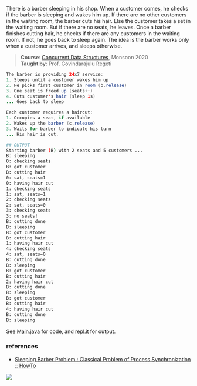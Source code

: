There is a barber sleeping in his shop. When a
customer comes, he checks if the barber is
sleeping and wakes him up. If there are no other
customers in the waiting room, the barber cuts
his hair. Else the customer takes a set in the
waiting room. But if there are no seats, he
leaves. Once a barber finishes cutting hair, he
checks if there are any customers in the waiting
room. If not, he goes back to sleep again. The
idea is the barber works only when a customer
arrives, and sleeps otherwise.

> **Course**: [Concurrent Data Structures], Monsoon 2020\
> **Taught by**: Prof. Govindarajulu Regeti

[Concurrent Data Structures]: https://github.com/iiithf/concurrent-data-structures

```java
The barber is providing 24x7 service:
1. Sleeps until a customer wakes him up
2. He picks first customer in room (b.release)
3. One seat is freed up (seats++)
4. Cuts customer's hair (sleep 1s)
... Goes back to sleep
```

```java
Each customer requires a haircut:
1. Occupies a seat, if available
2. Wakes up the barber (c.release)
3. Waits for barber to indicate his turn
... His hair is cut.
```

```bash
## OUTPUT
Starting barber (B) with 2 seats and 5 customers ...
B: sleeping
0: checking seats
B: got customer
B: cutting hair
0: sat, seats=1
0: having hair cut
1: checking seats
1: sat, seats=1
2: checking seats
2: sat, seats=0
3: checking seats
3: no seats!
B: cutting done
B: sleeping
B: got customer
B: cutting hair
1: having hair cut
4: checking seats
4: sat, seats=0
B: cutting done
B: sleeping
B: got customer
B: cutting hair
2: having hair cut
B: cutting done
B: sleeping
B: got customer
B: cutting hair
4: having hair cut
B: cutting done
B: sleeping
```

See [Main.java] for code, and [repl.it] for output.

[Main.java]: https://repl.it/@wolfram77/sleeping-barber-problem#Main.java
[repl.it]: https://sleeping-barber-problem.wolfram77.repl.run


### references

- [Sleeping Barber Problem : Classical Problem of Process Synchronization :: HowTo](https://www.youtube.com/watch?v=OvJFpsN5czg)

![](https://ga-beacon.deno.dev/G-G1E8HNDZYY:v51jklKGTLmC3LAZ4rJbIQ/github.com/javaf/sleeping-barber-problem)
